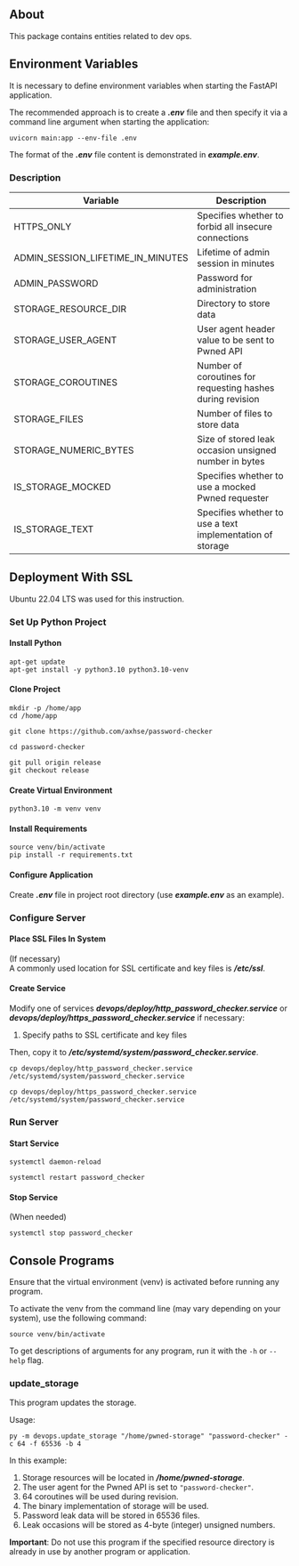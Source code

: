 ## About

This package contains entities related to dev ops.


## Environment Variables

It is necessary to define environment variables when starting the FastAPI application.

The recommended approach is to create a ***.env*** file and then specify it via a command line argument when starting the application:

```commandline
uvicorn main:app --env-file .env
```

The format of the ***.env*** file content is demonstrated in ***example.env***.

### Description

| Variable                          | Description                                                |
|-----------------------------------|------------------------------------------------------------|
| HTTPS_ONLY                        | Specifies whether to forbid all insecure connections       |
| ADMIN_SESSION_LIFETIME_IN_MINUTES | Lifetime of admin session in minutes                       |
| ADMIN_PASSWORD                    | Password for administration                                |
| STORAGE_RESOURCE_DIR              | Directory to store data                                    |
| STORAGE_USER_AGENT                | User agent header value to be sent to Pwned API            |
| STORAGE_COROUTINES                | Number of coroutines for requesting hashes during revision |
| STORAGE_FILES                     | Number of files to store data                              |
| STORAGE_NUMERIC_BYTES             | Size of stored leak occasion unsigned number in bytes      |
| IS_STORAGE_MOCKED                 | Specifies whether to use a mocked Pwned requester          |
| IS_STORAGE_TEXT                   | Specifies whether to use a text implementation of storage  |


## Deployment With SSL

Ubuntu 22.04 LTS was used for this instruction.

### Set Up Python Project

#### Install Python

```commandline
apt-get update
apt-get install -y python3.10 python3.10-venv

```

#### Clone Project

```commandline
mkdir -p /home/app
cd /home/app

git clone https://github.com/axhse/password-checker

cd password-checker

git pull origin release
git checkout release

```

#### Create Virtual Environment 

```commandline
python3.10 -m venv venv

```

#### Install Requirements

```commandline
source venv/bin/activate
pip install -r requirements.txt

```

#### Configure Application

Create ***.env*** file in project root directory (use ***example.env*** as an example).

### Configure Server

#### Place SSL Files In System

(If necessary)  
A commonly used location for SSL certificate and key files is ***/etc/ssl***.

#### Create Service

Modify one of services ***devops/deploy/http_password_checker.service*** or ***devops/deploy/https_password_checker.service*** if necessary:
1. Specify paths to SSL certificate and key files

Then, copy it to ***/etc/systemd/system/password_checker.service***.

```commandline
cp devops/deploy/http_password_checker.service /etc/systemd/system/password_checker.service

```

```commandline
cp devops/deploy/https_password_checker.service /etc/systemd/system/password_checker.service

```

### Run Server

#### Start Service

```commandline
systemctl daemon-reload
```

```commandline
systemctl restart password_checker

```

#### Stop Service

(When needed)

```commandline
systemctl stop password_checker

```


## Console Programs

Ensure that the virtual environment (venv) is activated before running any program.

To activate the venv from the command line (may vary depending on your system), use the following command:

```commandline
source venv/bin/activate
```

To get descriptions of arguments for any program, run it with the `-h` or `--help` flag.

### update_storage

This program updates the storage.

Usage:

```commandline
py -m devops.update_storage "/home/pwned-storage" "password-checker" -c 64 -f 65536 -b 4
```

In this example:
1. Storage resources will be located in ***/home/pwned-storage***.
2. The user agent for the Pwned API is set to `"password-checker"`.
3. 64 coroutines will be used during revision.
4. The binary implementation of storage will be used.
5. Password leak data will be stored in 65536 files.
6. Leak occasions will be stored as 4-byte (integer) unsigned numbers.

**Important**: Do not use this program if the specified resource directory is already in use by another program or application.
